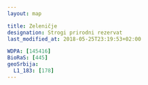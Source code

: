 ```yaml
---
layout: map

title: Zeleničje
designation: Strogi prirodni rezervat
last_modified_at: 2018-05-25T23:19:53+02:00

WDPA: [145416]
BioRaS: [445]
geoSrbija:
  L1_183: [178]
---
```

